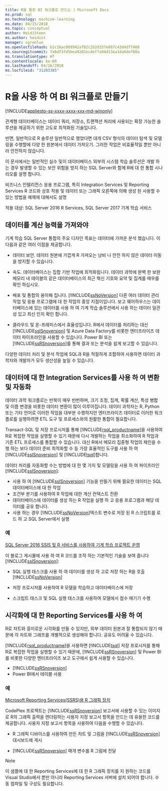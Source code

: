 ```yaml
---
title: R을 통한 BI 워크플로 만드는 | Microsoft Docs
ms.prod: sql
ms.technology: machine-learning
ms.date: 04/15/2018
ms.topic: conceptual
author: HeidiSteen
ms.author: heidist
manager: cgronlun
ms.openlocfilehash: b1c16ac069942af02c2b2d337e887c43d4dff468
ms.sourcegitcommit: 7a6df3fd5bea9282ecdeffa94d13ea1da6def80a
ms.translationtype: HT
ms.contentlocale: ko-KR
ms.lasthandoff: 04/16/2018
ms.locfileid: "31203385"
---
```

# <a name="creating-bi-workflows-with-r"></a>R을 사용 하 여 BI 워크플로 만들기
[!INCLUDE[appliesto-ss-xxxx-xxxx-xxx-md-winonly](../../includes/appliesto-ss-xxxx-xxxx-xxx-md-winonly.md)]

관계형 데이터베이스는 데이터 쿼리, 저장소, 트랜잭션 처리에 사용되는 확장 가능한 솔루션을 제공하기 위한 고도로 최적화된 기술입니다.

반면, 일반적으로 R 솔루션 일반적으로 했었다면 대개 CSV 형식의 데이터 탐색 및 모델링을 수행할에 다양 한 원본에서 데이터 가져오기. 그러한 작업은 비효율적일 뿐만 아니라 안전하지 않습니다.

이 문서에서는 일반적인 실수 및이 데이터베이스 외부의 시스템 학습 솔루션은 개발 하는 경우 발생할 수 있는 보안 위험을 방지 하는 SQL Server와 함께 R에 대 한 통합 시나리오를 설명 합니다.

비즈니스 인텔리전스 응용 프로그램, 특히 Integration Services 및 Reporting Services R 코드와 상호 작용 및 데이터 또는 그래픽 오른쪽에 의해 생성 된 사용할 수 있는 방법을 예제에 대해서도 설명

적용 대상: SQL Server 2016 R Services, SQL Server 2017 기계 학습 서비스

## <a name="bring-compute-power-to-the-data"></a>데이터를 계산 능력을 가져와야

기계 학습 SQL Server 통합의 주요 디자인 목표는 데이터에 가까운 분석 했습니다. 이 다음과 같은 여러 이점을 제공합니다.

+ 데이터 보안. 데이터 원본에 가깝게 R 가져오는 낭비 나 안전 하지 않은 데이터 이동을 방지할 수 있습니다.

+ 속도. 데이터베이스는 집합 기반 작업에 최적화됩니다. 데이터 과학에 완벽 한 보완 메모리 내 테이블의 같은 데이터베이스의 최근 혁신 기호와 요약 및 집계를 매우를 확인 하십시오.

+ 배포 및 통합의 용이해 집니다. [!INCLUDE[ssNoVersion](../../includes/ssnoversion-md.md)] 다른 여러 데이터 관리 작업 및 응용 프로그램에 대 한 작업의 중앙 지점이입니다. 보고 웨어하우스는 데이터베이스에 있는 데이터를 사용 하 여 기계 학습 솔루션에서 사용 하는 데이터 일관성 있고 최신 인지 확인 합니다. 

+ 클라우드 및 온-프레미스에서 효율성입니다. R에서 데이터를 처리하는 대신 [!INCLUDE[ssISnoversion](../../includes/ssisnoversion-md.md)] 및 Azure Data Factory를 비롯한 엔터프라이즈 데이터 파이프라인을 사용할 수 있습니다. Power BI 또는 [!INCLUDE[ssRSnoversion](../../includes/ssrsnoversion-md.md)]를 통해 결과 또는 분석을 쉽게 보고할 수 있습니다.

다양한 데이터 처리 및 분석 작업에 SQL과 R을 적절하게 조합하여 사용하면 데이터 과학자와 개발자가 모두 생산성을 높일 수 있습니다.

## <a name="use-integration-services-for-data-transformation-and-automation"></a>데이터에 대 한 Integration Services를 사용 하 여 변환 및 자동화

데이터 과학 워크플로는 반복이 매우 빈번하며, 크기 조정, 집계, 확률 계산, 특성 병합 및 이름 변경을 비롯한 데이터 변환이 많이 이루어집니다. 데이터 과학자는 R, Python 또는 기타 언어로 이러한 작업을 대부분 수행하지만 엔터프라이즈 데이터로 이러한 워크플로를 실행하려면 ETL 도구 및 프로세스와의 원활한 통합이 필요합니다.

Transact-SQL 및 저장 프로시저를 통해 [!INCLUDE[rsql_productname](../../includes/rsql-productname-md.md)]을 사용하여 R로 복잡한 작업을 실행할 수 있기 때문에 다시 개발하는 작업을 최소화하여 R 작업과 기존 ETL 프로세스를 통합할 수 있습니다. 대신 R에서 메모리 집중형 작업의 체인을 수행 하는 보다 데이터 준비 최적화할 수 등 가장 효율적인 도구를 사용 하 여 [!INCLUDE[ssISnoversion](../../includes/ssisnoversion-md.md)] 및 [!INCLUDE[tsql](../../includes/tsql-md.md)]합니다. 

데이터 처리를 자동화할 수는 방법에 대 한 몇 가지 및 모델링을 사용 하 여 파이프라인 [!INCLUDE[ssISnoversion](../../includes/ssisnoversion-md.md)]:

+ 사용 하 여 [!INCLUDE[ssISnoversion](../../includes/ssisnoversion-md.md)] 기능을 만들기 위해 필요한 데이터는 SQL 데이터베이스에 대 한 작업
+ 조건부 분기를 사용하여 R 작업에 대한 계산 컨텍스트 전환
+ 데이터베이스에 데이터를 생성 하는 R 작업을 실행 하 고 응용 프로그램과 해당 데이터를 공유 합니다.
+ 사용 하는 경우 [!INCLUDE[ssNoVersion](../../includes/ssnoversion-md.md)]텍스트 변수로 저장 된 R 스크립트를 로드 하 고 SQL Server에서 실행

### <a name="examples"></a>예

[SQL Server 2016 SSIS 및 R 서비스를 사용하여 기계 학습 프로젝트 운영](https://blogs.msdn.microsoft.com/ssis/2016/01/11/operationalize-your-machine-learning-project-using-sql-server-2016-ssis-and-r-services/)  

이 블로그 게시물에 사용 하 여 R 코드를 조작 하는 기본적인 기술을 보여 줍니다 [!INCLUDE[ssISnoversion](../../includes/ssisnoversion-md.md)]: 

+ SQL 실행 태스크를 사용 하 여 데이터를 생성 하 고로 저장 하는 R을 호출 [!INCLUDE[ssNoVersion](../../includes/ssnoversion-md.md)]

+ 저장 프로시저를 사용하여 R 모델을 학습하고 데이터베이스에 저장

+ 스크립트 태스크 및 SQL 실행 태스크를 사용하여 모델에서 점수 매기기 수행

##  <a name="bkmk_ssrs"></a> 시각화에 대 한 Reporting Services를 사용 하 여

R로 차트와 흥미로운 시각화를 만들 수 있지만, 외부 데이터 원본과 잘 통합되지 않기 때문에 각 차트와 그래프를 개별적으로 생성해야 합니다. 공유도 어려울 수 있습니다.

[!INCLUDE[rsql_productname](../../includes/rsql-productname-md.md)]을 사용하면 [!INCLUDE[tsql](../../includes/tsql-md.md)] 저장 프로시저를 통해 R로 복잡한 작업을 실행할 수 있기 때문에, [!INCLUDE[ssRSnoversion](../../includes/ssrsnoversion-md.md)] 및 Power BI를 비롯한 다양한 엔터프라이즈 보고 도구에서 쉽게 사용할 수 있습니다.

+  [!INCLUDE[ssRSnoversion](../../includes/ssrsnoversion-md.md)]
+ Power BI에서 테이블 사용

### <a name="examples"></a>예

[Microsoft Reporting Services(SSRS)용 R 그래픽 장치](https://rgraphicsdevice.codeplex.com/)

CodePlex 프로젝트는 [!INCLUDE[ssRSnoversion](../../includes/ssrsnoversion-md.md)] 보고서에 사용할 수 있는 이미지로 R의 그래픽 출력을 렌더링하는 사용자 지정 보고서 항목을 만드는 데 유용한 코드를 제공합니다.  사용자 지정 보고서 항목을 사용하여 다음을 수행할 수 있습니다.

+ R 그래픽 디바이스를 사용하여 만든 차트 및 그림을 [!INCLUDE[ssRSnoversion](../../includes/ssrsnoversion-md.md)] 대시보드에 게시

+ [!INCLUDE[ssRSnoversion](../../includes/ssrsnoversion-md.md)] 매개 변수를 R 그림에 전달

> [!NOTE]
> 이 샘플에 대 한 Reporting Services에 대 한 R 그래픽 장치를 지 원하는 코드를 Visual Studio에서 뿐만 아니라 Reporting Services 서버에 설치 되어야 합니다. 수동 컴파일 및 구성도 필요합니다.
